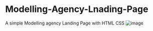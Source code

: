 # Modelling-Agency-Lnading-Page
A simple Modelling agency Landing Page with HTML CSS
![image](https://github.com/ankit-1012/Modelling-Agency-Lnading-Page/assets/88272796/7ff7e651-80c2-4f26-bb0d-09f0db328025)
